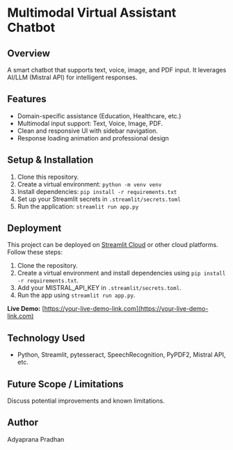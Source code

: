 # Multimodal Virtual Assistant Chatbot

## Overview
A smart chatbot that supports text, voice, image, and PDF input. It leverages AI/LLM (Mistral API) for intelligent responses.

## Features
- Domain-specific assistance (Education, Healthcare, etc.)
- Multimodal input support: Text, Voice, Image, PDF.
- Clean and responsive UI with sidebar navigation.
- Response loading animation and professional design

## Setup & Installation
1. Clone this repository.
2. Create a virtual environment: `python -m venv venv`
3. Install dependencies: `pip install -r requirements.txt`
4. Set up your Streamlit secrets in `.streamlit/secrets.toml`
5. Run the application: `streamlit run app.py`

## Deployment
This project can be deployed on [Streamlit Cloud](https://share.streamlit.io/) or other cloud platforms. 
Follow these steps:
1. Clone the repository.
2. Create a virtual environment and install dependencies using `pip install -r requirements.txt`.
3. Add your MISTRAL_API_KEY in `.streamlit/secrets.toml`.
4. Run the app using `streamlit run app.py`.

**Live Demo:** [https://your-live-demo-link.com](https://your-live-demo-link.com)

## Technology Used
- Python, Streamlit, pytesseract, SpeechRecognition, PyPDF2, Mistral API, etc.

## Future Scope / Limitations
Discuss potential improvements and known limitations.

## Author
Adyaprana Pradhan

 

